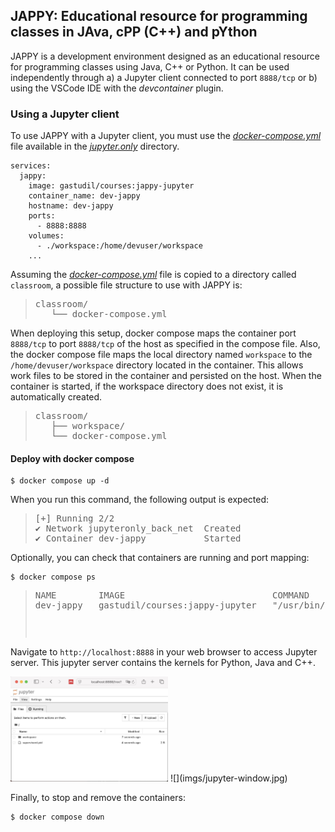 ## JAPPY: Educational resource for programming classes in **JA**va, c**PP** (C++) and p**Y**thon

JAPPY is a development environment designed as an educational resource for programming classes using Java, C++ or Python. It can be used independently through a) a Jupyter client connected to port `8888/tcp` or b) using the VSCode IDE with the *devcontainer* plugin.

### Using a Jupyter client

To use JAPPY with a Jupyter client, you must use the [_docker-compose.yml_](jupyter.only/docker-compose.yml) file available in the [_jupyter.only_](jupyter.only/) directory.

```
services:
  jappy:
    image: gastudil/courses:jappy-jupyter
    container_name: dev-jappy
    hostname: dev-jappy
    ports:
      - 8888:8888
    volumes:
      - ./workspace:/home/devuser/workspace
    ...
```

Assuming the [_docker-compose.yml_](jupyter.only/docker-compose.yml)  file is copied to a directory called `classroom`, a possible file structure to use with JAPPY is:

><pre>
>classroom/
>    └── docker-compose.yml
></pre>

When deploying this setup, docker compose maps the container port `8888/tcp` to port `8888/tcp` of the host as specified in the compose file. Also, the docker compose file maps the local directory named `workspace` to the `/home/devuser/workspace` directory located in the container. This allows work files to be stored in the container and persisted on the host. When the container is started, if the workspace directory does not exist, it is automatically created.

><pre>
>classroom/
>    ├── workspace/
>    └── docker-compose.yml
></pre>

#### Deploy with docker compose

```
$ docker compose up -d
```

When you run this command, the following output is expected:

><pre>
>[+] Running 2/2
> ✔ Network jupyteronly_back_net  Created                                                                                               0.0s 
> ✔ Container dev-jappy           Started  
></pre>

Optionally, you can check that containers are running and port mapping:

```
$ docker compose ps
```
><pre>
>NAME        IMAGE                            COMMAND                  SERVICE   CREATED          STATUS          PORTS
>dev-jappy   gastudil/courses:jappy-jupyter   "/usr/bin/supervisor…"   jappy     42 seconds ago   Up 41 seconds   80/tcp, 0.0.0.0:8888->8888/tcp
><pre>

Navigate to `http://localhost:8888` in your web browser to access Jupyter server. This jupyter server contains the kernels for Python, Java and C++.

<img src="imgs/jupyter-window.jpg" width="50%">
![](imgs/jupyter-window.jpg)

Finally, to stop and remove the containers:

```
$ docker compose down
```
